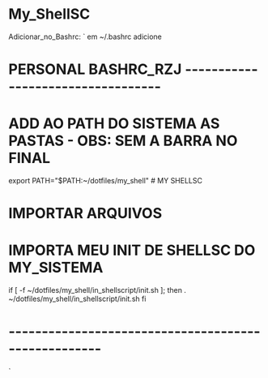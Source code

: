 # My_ShellSC

Adicionar_no_Bashrc: `
em ~/.bashrc adicione

# PERSONAL BASHRC_RZJ ----------------------------------

# ADD AO PATH DO SISTEMA AS PASTAS - OBS: SEM A BARRA NO FINAL
export PATH="$PATH:~/dotfiles/my_shell" # MY SHELLSC

# IMPORTAR ARQUIVOS
# IMPORTA MEU INIT DE SHELLSC DO MY_SISTEMA
if [ -f ~/dotfiles/my_shell/in_shellscript/init.sh ]; then
    . ~/dotfiles/my_shell/in_shellscript/init.sh
fi

# ----------------------------------------------------


`